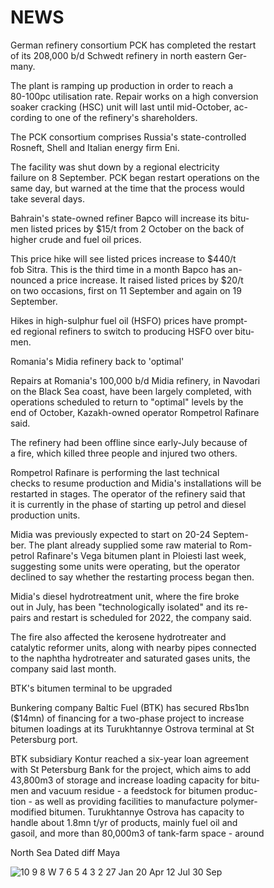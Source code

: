 NEWS
====

 German refinery consortium PCK has completed the restart  
of its 208,000 b/d Schwedt refinery in north eastern Ger\-  
many.

   
The plant is ramping up production in order to reach a  
80\-100pc utilisation rate. Repair works on a high conversion  
soaker cracking (HSC) unit will last until mid\-October, ac\-  
cording to one of the refinery's shareholders.

   
The PCK consortium comprises Russia's state\-controlled  
Rosneft, Shell and Italian energy firm Eni.

   
The facility was shut down by a regional electricity  
failure on 8 September. PCK began restart operations on the  
same day, but warned at the time that the process would  
take several days.

 Bahrain's state\-owned refiner Bapco will increase its bitu\-  
men listed prices by $15/t from 2 October on the back of  
higher crude and fuel oil prices.

   
This price hike will see listed prices increase to $440/t  
fob Sitra. This is the third time in a month Bapco has an\-  
nounced a price increase. It raised listed prices by $20/t  
on two occasions, first on 11 September and again on 19  
September.

   
Hikes in high\-sulphur fuel oil (HSFO) prices have prompt\-  
ed regional refiners to switch to producing HSFO over bitu\-  
men.

 Romania's Midia refinery back to 'optimal'

   
Repairs at Romania's 100,000 b/d Midia refinery, in Navodari  
on the Black Sea coast, have been largely completed, with  
operations scheduled to return to "optimal" levels by the  
end of October, Kazakh\-owned operator Rompetrol Rafinare  
said.

   
The refinery had been offline since early\-July because of  
a fire, which killed three people and injured two others.

   
Rompetrol Rafinare is performing the last technical  
checks to resume production and Midia's installations will be  
restarted in stages. The operator of the refinery said that  
it is currently in the phase of starting up petrol and diesel  
production units.

   
Midia was previously expected to start on 20\-24 Septem\-  
ber. The plant already supplied some raw material to Rom\-  
petrol Rafinare's Vega bitumen plant in Ploiesti last week,  
suggesting some units were operating, but the operator  
declined to say whether the restarting process began then.

   
Midia's diesel hydrotreatment unit, where the fire broke  
out in July, has been "technologically isolated" and its re\-  
pairs and restart is scheduled for 2022, the company said.

   
The fire also affected the kerosene hydrotreater and  
catalytic reformer units, along with nearby pipes connected  
to the naphtha hydrotreater and saturated gases units, the  
company said last month.

 BTK's bitumen terminal to be upgraded

   
Bunkering company Baltic Fuel (BTK) has secured Rbs1bn  
($14mn) of financing for a two\-phase project to increase  
bitumen loadings at its Turukhtannye Ostrova terminal at St  
Petersburg port.

 BTK subsidiary Kontur reached a six\-year loan agreement  
with St Petersburg Bank for the project, which aims to add  
43,800m3 of storage and increase loading capacity for bitu\-  
men and vacuum residue \- a feedstock for bitumen produc\-  
tion \- as well as providing facilities to manufacture polymer\-  
modified bitumen. Turukhtannye Ostrova has capacity to  
handle about 1\.8mn t/yr of products, mainly fuel oil and  
gasoil, and more than 80,000m3 of tank\-farm space \- around

 North Sea Dated diff Maya

 ![10
9
8 W
7
6
5
4
3
2
27 Jan 20 Apr 12 Jul 30 Sep]()

